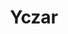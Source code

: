 ---
title: Yczar
github: https://github.com/Yczar
mode: dark
transition: 3s
score: 38.6
archetype:
- Animation
---